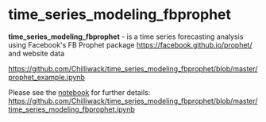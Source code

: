 # time_series_modeling_fbprophet

**time_series_modeling_fbprophet** - is a time series forecasting analysis using Facebook's FB Prophet package https://facebook.github.io/prophet/ and website data

https://github.com/Chilliwack/time_series_modeling_fbprophet/blob/master/prophet_example.ipynb

Please see the [notebook](https://github.com/Chilliwack/time_series_modeling_fbprophet/blob/master/time_series_modeling_fbprophet.ipynb) for further details: https://github.com/Chilliwack/time_series_modeling_fbprophet/blob/master/time_series_modeling_fbprophet.ipynb

